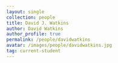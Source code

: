 ```yaml
---
layout: single
collection: people
title: David J. Watkins
author: David Watkins
author_profile: true
permalink: /people/davidwatkins
avatar: /images/people/davidwatkins.jpg
tag: current-student
---
```


